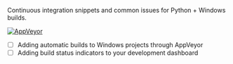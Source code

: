 Continuous integration snippets and common issues for Python + Windows builds.

[![AppVeyor](https://img.shields.io/appveyor/ci/abitrolly/windows.svg?maxAge=2592000)]()

* [ ] Adding automatic builds to Windows projects through AppVeyor
* [ ] Adding build status indicators to your development dashboard
